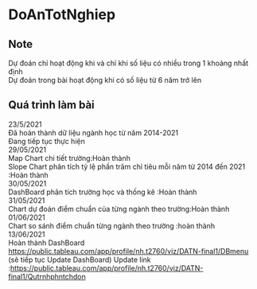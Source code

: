 # DoAnTotNghiep  
## Note  
Dự đoán chỉ hoạt động khi và chỉ khi số liệu có nhiều trong 1 khoảng nhất định  
Dự đoán trong bài hoạt động khi có số liệu từ 6 năm trở lên
## Quá trình làm bài
 23/5/2021   
  Đã hoàn thành dữ liệu ngành học từ năm 2014-2021  
  Đang tiếp tục thực hiện  
 29/05/2021  
  Map Chart chi tiết trường:Hoàn thành  
  Slope Chart phân tích tỷ lệ phần trăm chỉ tiêu mỗi năm từ 2014 đến 2021 :Hoàn thành  
 30/05/2021  
  DashBoard phân tích trường học và thống kê :Hoàn thành    
 31/05/2021  
  Chart dự đoán điểm chuẩn của từng ngành theo trường:Hoàn thành    
  01/06/2021  
  Chart so sánh điểm chuẩn từng ngành theo trường :hoàn thành    
  13/06/2021  
  Hoàn thành DashBoard   
  https://public.tableau.com/app/profile/nh.t2760/viz/DATN-final1/DBmenu (sẽ tiếp tục Update DashBoard)
  Update link :https://public.tableau.com/app/profile/nh.t2760/viz/DATN-final1/Qutrnhphntchdon
  
  
  
  
